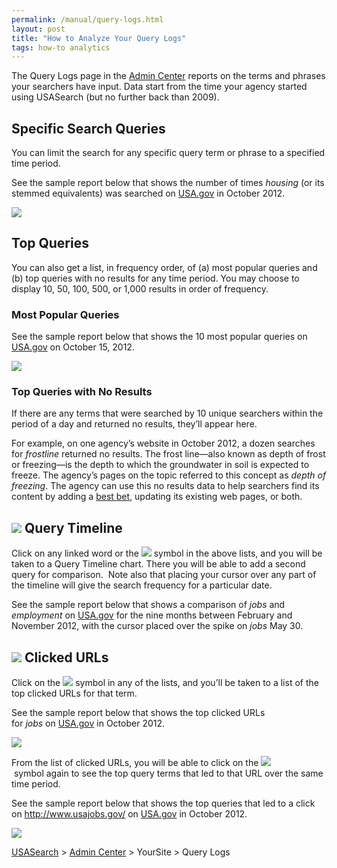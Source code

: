 ```yaml
---
permalink: /manual/query-logs.html
layout: post
title: "How to Analyze Your Query Logs"
tags: how-to analytics
---
```

<p>The Query Logs page in the <a href="http://search.usa.gov/affiliates/home">Admin Center</a> reports on the terms and phrases your searchers have input. Data start from the time your agency started using USASearch (but no further back than 2009).</p>
<h2>Specific Search Queries</h2>
<p>You can limit the search for any specific query term or phrase to a specified time period.</p>
<p>See the sample report below that shows the number of times <em>housing</em> (or its stemmed equivalents) was searched on <a href="http://www.usa.gov/">USA.gov</a> in October 2012.</p>
<p><img class="img-polaroid" src="http://f22818b4dfc10241d8a3-f1564c64756a8cfee25b6b19953b1d23.r31.cf2.rackcdn.com/tumblr_mcejzpJD7c1qid15q.png"/></p>
<h2>Top Queries</h2>
<p>You can also get a list, in frequency order, of (a) most popular queries and (b) top queries with no results for any time period. You may choose to display 10, 50, 100, 500, or 1,000 results in order of frequency.</p>
<h3>Most Popular Queries</h3>
<p>See the sample report below that shows the 10 most popular queries on <a href="http://www.usa.gov/">USA.gov</a> on October 15, 2012.</p>
<p><img class="img-polaroid" src="http://f22818b4dfc10241d8a3-f1564c64756a8cfee25b6b19953b1d23.r31.cf2.rackcdn.com/tumblr_mcekbcO01c1qid15q.png"/></p>
<h3>Top Queries with No Results</h3>
<p>If there are any terms that were searched by 10 unique searchers within the period of a day and returned no results, they&#8217;ll appear here.</p>
<p>For example, on one agency&#8217;s website in October 2012, a dozen searches for <em>frostline</em> returned no results. The frost line—also known as depth of frost or freezing—is the depth to which the groundwater in soil is expected to freeze. The agency&#8217;s pages on the topic referred to this concept as <em>depth of freezing</em>. The agency can use this no results data to help searchers find its content by adding a <a href="/manual/best-bets.html">best bet</a>, updating its existing web pages, or both.</p>
<h2><img class="img-polaroid" src="http://f22818b4dfc10241d8a3-f1564c64756a8cfee25b6b19953b1d23.r31.cf2.rackcdn.com/tumblr_mcer6ynAoe1qid15q.png"/> Query Timeline</h2>
<p>Click on any linked word or the <img class="img-polaroid" src="http://f22818b4dfc10241d8a3-f1564c64756a8cfee25b6b19953b1d23.r31.cf2.rackcdn.com/tumblr_mceq7b8LbQ1qid15q.png"/> symbol in the above lists, and you will be taken to a Query Timeline chart. There you will be able to add a second query for comparison.  Note also that placing your cursor over any part of the timeline will give the search frequency for a particular date.</p>
<p>See the sample report below that shows a comparison of <em>jobs</em> and <em>employment</em> on <a href="http://www.usa.gov/">USA.gov</a> for the nine months between February and November 2012, with the cursor placed over the spike on <em>jobs</em> May 30.</p>
<h2><img class="img-polaroid" src="http://f22818b4dfc10241d8a3-f1564c64756a8cfee25b6b19953b1d23.r31.cf2.rackcdn.com/tumblr_mceqaa2dn41qid15q.png"/> Clicked URLs</h2>
<p>Click on the <img class="img-polaroid" src="http://f22818b4dfc10241d8a3-f1564c64756a8cfee25b6b19953b1d23.r31.cf2.rackcdn.com/tumblr_mceqaa2dn41qid15q.png"/> symbol in any of the lists, and you&#8217;ll be taken to a list of the top clicked URLs for that term.</p>
<p>See the sample report below that shows the top clicked URLs for <em>jobs</em> on <a href="http://www.usa.gov/">USA.gov</a> in October 2012.</p>
<p><img class="img-polaroid" src="http://f22818b4dfc10241d8a3-f1564c64756a8cfee25b6b19953b1d23.r31.cf2.rackcdn.com/tumblr_mceqlwdZnx1qid15q.png"/></p>
<p>From the list of clicked URLs, you will be able to click on the <img class="img-polaroid" src="http://f22818b4dfc10241d8a3-f1564c64756a8cfee25b6b19953b1d23.r31.cf2.rackcdn.com/tumblr_mceqaa2dn41qid15q.png"/> symbol again to see the top query terms that led to that URL over the same time period.  </p>
<p>See the sample report below that shows the top queries that led to a click on <a href="http://www.usajobs.gov/"><a href="http://www.usajobs.gov/">http://www.usajobs.gov/</a></a> on <a href="http://www.usa.gov/">USA.gov</a> in October 2012.</p>
<p><img class="img-polaroid" src="http://f22818b4dfc10241d8a3-f1564c64756a8cfee25b6b19953b1d23.r31.cf2.rackcdn.com/tumblr_mceqp4Jmoy1qid15q.png"/></p>
<p><a href="http://usasearch.howto.gov/">USASearch</a> &gt; <a href="http://search.usa.gov/affiliates/home">Admin Center</a> &gt; YourSite &gt; Query Logs</p>
